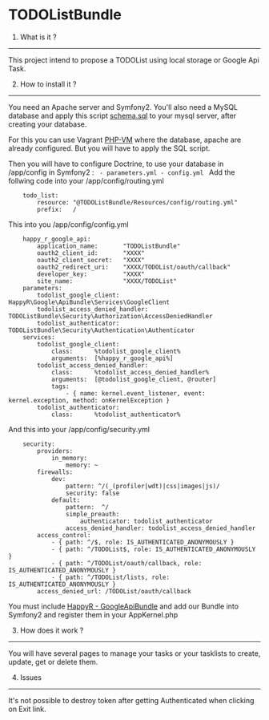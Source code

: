 TODOListBundle
==============

1. What is it ?
---------------

This project intend to propose a TODOList using local storage or Google Api Task.

2. How to install it ?
----------------------

You need an Apache server and Symfony2. You'll also need a MySQL database and apply this script [schema.sql](https://github.com/Cartman117/TODOListBundle/blob/master/schema.sql)
to your mysql server, after creating your database.

For this you can use Vagrant [PHP-VM](https://github.com/willdurand-edu/php-vm) where the database, apache are already configured. But you will have to apply the SQL script.

Then you will have to configure Doctrine, to use your database in /app/config in Symfony2 :
<code>
    - parameters.yml
    - config.yml
</code>
Add the follwing code into your /app/config/routing.yml

```
    todo_list:
        resource: "@TODOListBundle/Resources/config/routing.yml"
        prefix:   /
```

This into you /app/config/config.yml

```
    happy_r_google_api:
        application_name:       "TODOListBundle"
        oauth2_client_id:       "XXXX"
        oauth2_client_secret:   "XXXX"
        oauth2_redirect_uri:    "XXXX/TODOList/oauth/callback"
        developer_key:          "XXXX"
        site_name:              "XXXX/TODOList"
    parameters:
        todolist_google_client:         HappyR\Google\ApiBundle\Services\GoogleClient
        todolist_access_denied_handler: TODOListBundle\Security\Authorization\AccessDeniedHandler
        todolist_authenticator:         TODOListBundle\Security\Authentication\Authenticator
    services:
        todolist_google_client:
            class:      %todolist_google_client%
            arguments:  [%happy_r_google_api%]
        todolist_access_denied_handler:
            class:      %todolist_access_denied_handler%
            arguments:  [@todolist_google_client, @router]
            tags:
                - { name: kernel.event_listener, event: kernel.exception, method: onKernelException }
        todolist_authenticator:
            class:      %todolist_authenticator%
```

And this into your /app/config/security.yml

```
    security:
        providers:
            in_memory:
                memory: ~
        firewalls:
            dev:
                pattern: ^/(_(profiler|wdt)|css|images|js)/
                security: false
            default:
                pattern:  ^/
                simple_preauth:
                    authenticator: todolist_authenticator
                access_denied_handler: todolist_access_denied_handler
        access_control:
            - { path: ^/$, role: IS_AUTHENTICATED_ANONYMOUSLY }
            - { path: ^/TODOList$, role: IS_AUTHENTICATED_ANONYMOUSLY }
            - { path: ^/TODOList/oauth/callback, role: IS_AUTHENTICATED_ANONYMOUSLY }
            - { path: ^/TODOList/lists, role: IS_AUTHENTICATED_ANONYMOUSLY }
        access_denied_url: /TODOList/oauth/callback
```

You must include [HappyR - GoogleApiBundle](https://github.com/HappyR/GoogleApiBundle) and add our Bundle into Symfony2 and register them in your AppKernel.php

3. How does it work ?
---------------------

You will have several pages to manage your tasks or your tasklists to create, update, get or delete them.

4. Issues
---------

It's not possible to destroy token after getting Authenticated when clicking on Exit link.
